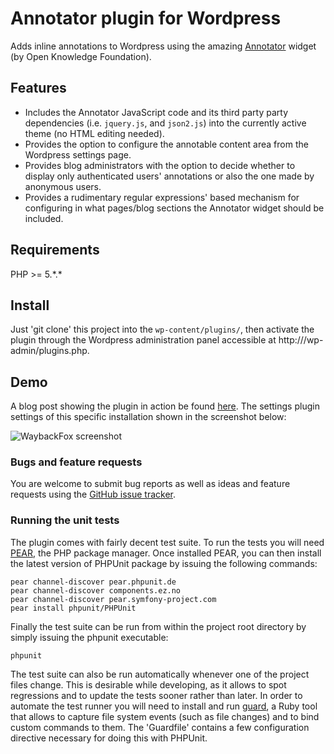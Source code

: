 # Annotator plugin for Wordpress

Adds inline annotations to Wordpress using the amazing 
[Annotator](http://github.com/okfn/annotator) widget (by Open Knowledge Foundation).

## Features

- Includes the Annotator JavaScript code and its third party
  party dependencies (i.e. `jquery.js`, and `json2.js`) into the currently active theme (no HTML editing needed).
- Provides the option to configure the annotable content area from the Wordpress settings page.
- Provides blog administrators with the option to decide whether to display only authenticated users' annotations or also the one made by anonymous users.
- Provides a rudimentary regular expressions' based mechanism for configuring in what pages/blog sections the Annotator widget should be included.

## Requirements

PHP >= 5.\*.\*

## Install

Just 'git clone' this project into the `wp-content/plugins/`, then activate the plugin through the Wordpress administration panel accessible at http://<blogaddress>/wp-admin/plugins.php.

## Demo

A blog post showing the plugin in action be found [here](http://wp-annotator.andreafiore.me/). The settings plugin settings of this specific installation shown in the screenshot below:

<img src="https://github.com/okfn/wordpress-annotator/raw/master/screenshot.png" alt="WaybackFox screenshot" />


### Bugs and feature requests

You are welcome to submit bug reports as well as ideas and feature
requests using the [GitHub issue tracker]().

### Running the unit tests

The plugin comes with fairly decent test suite. To run the tests you will need [PEAR](http://pear.php.net/), the PHP package manager.
Once installed PEAR, you can then install the latest version of PHPUnit package by issuing the following commands:

    pear channel-discover pear.phpunit.de
    pear channel-discover components.ez.no
    pear channel-discover pear.symfony-project.com
    pear install phpunit/PHPUnit

Finally the test suite can be run from within the project root
directory by simply issuing the phpunit executable:

    phpunit

The test suite can also be run automatically whenever one of the project
files change. This is desirable while developing, as it allows to spot
regressions and to update the tests sooner rather than later. In order
to automate the test runner you will need to install and run
[guard](https://github.com/guard/guard), a Ruby tool that allows to
capture file system events (such as file changes) and to bind custom
commands to them. The 'Guardfile' contains a few configuration directive
necessary for doing this with PHPUnit.
